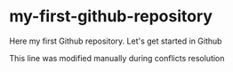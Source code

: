 # my-first-github-repository
Here my first Github repository. Let's get started in Github

This line was modified manually during conflicts resolution

